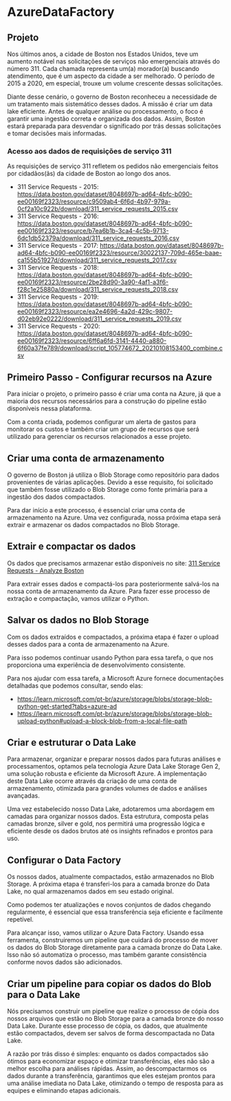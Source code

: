 # AzureDataFactory

## Projeto
Nos últimos anos, a cidade de Boston nos Estados Unidos, teve um aumento notável nas solicitações de serviços não emergenciais através do número 311. Cada chamada representa um(a) morador(a) buscando atendimento, que é um aspecto da cidade a ser melhorado. O período de 2015 a 2020, em especial, trouxe um volume crescente dessas solicitações.

Diante desse cenário, o governo de Boston reconheceu a necessidade de um tratamento mais sistemático desses dados. A missão é criar um data lake eficiente. Antes de qualquer análise ou processamento, o foco é garantir uma ingestão correta e organizada dos dados. Assim, Boston estará preparada para desvendar o significado por trás dessas solicitações e tomar decisões mais informadas.

### Acesso aos dados de requisições de serviço 311
As requisições de serviço 311 refletem os pedidos não emergenciais feitos por cidadãos(ãs) da cidade de Boston ao longo dos anos.

- 311 Service Requests - 2015: https://data.boston.gov/dataset/8048697b-ad64-4bfc-b090-ee00169f2323/resource/c9509ab4-6f6d-4b97-979a-0cf2a10c922b/download/311_service_requests_2015.csv
- 311 Service Requests - 2016: https://data.boston.gov/dataset/8048697b-ad64-4bfc-b090-ee00169f2323/resource/b7ea6b1b-3ca4-4c5b-9713-6dc1db52379a/download/311_service_requests_2016.csv
- 311 Service Requests - 2017: https://data.boston.gov/dataset/8048697b-ad64-4bfc-b090-ee00169f2323/resource/30022137-709d-465e-baae-ca155b51927d/download/311_service_requests_2017.csv
- 311 Service Requests - 2018: https://data.boston.gov/dataset/8048697b-ad64-4bfc-b090-ee00169f2323/resource/2be28d90-3a90-4af1-a3f6-f28c1e25880a/download/311_service_requests_2018.csv
- 311 Service Requests - 2019: https://data.boston.gov/dataset/8048697b-ad64-4bfc-b090-ee00169f2323/resource/ea2e4696-4a2d-429c-9807-d02eb92e0222/download/311_service_requests_2019.csv
- 311 Service Requests - 2020: https://data.boston.gov/dataset/8048697b-ad64-4bfc-b090-ee00169f2323/resource/6ff6a6fd-3141-4440-a880-6f60a37fe789/download/script_105774672_20210108153400_combine.csv

## Primeiro Passo - Configurar recursos na Azure
Para iniciar o projeto, o primeiro passo é criar uma conta na Azure, já que a maioria dos recursos necessários para a construção do pipeline estão disponíveis nessa plataforma.

Com a conta criada, podemos configurar um alerta de gastos para monitorar os custos e também criar um grupo de recursos que será utilizado para gerenciar os recursos relacionados a esse projeto.

## Criar uma conta de armazenamento
O governo de Boston já utiliza o Blob Storage como repositório para dados provenientes de várias aplicações. Devido a esse requisito, foi solicitado que também fosse utilizado o Blob Storage como fonte primária para a ingestão dos dados compactados.

Para dar início a este processo, é essencial criar uma conta de armazenamento na Azure. Uma vez configurada, nossa próxima etapa será extrair e armazenar os dados compactados no Blob Storage.

## Extrair e compactar os dados
Os dados que precisamos armazenar estão disponíveis no site: [311 Service Requests - Analyze Boston](https://data.boston.gov/dataset/311-service-requests)

Para extrair esses dados e compactá-los para posteriormente salvá-los na nossa conta de armazenamento da Azure. Para fazer esse processo de extração e compactação, vamos utilizar o Python.

## Salvar os dados no Blob Storage
Com os dados extraídos e compactados, a próxima etapa é fazer o upload desses dados para a conta de armazenamento na Azure.

Para isso podemos continuar usando Python para essa tarefa, o que nos proporciona uma experiência de desenvolvimento consistente.

Para nos ajudar com essa tarefa, a Microsoft Azure fornece documentações detalhadas que podemos consultar, sendo elas:
- https://learn.microsoft.com/pt-br/azure/storage/blobs/storage-blob-python-get-started?tabs=azure-ad
- https://learn.microsoft.com/pt-br/azure/storage/blobs/storage-blob-upload-python#upload-a-block-blob-from-a-local-file-path

## Criar e estruturar o Data Lake
Para armazenar, organizar e preparar nossos dados para futuras análises e processamentos, optamos pela tecnologia Azure Data Lake Storage Gen 2, uma solução robusta e eficiente da Microsoft Azure. A implementação deste Data Lake ocorre através da criação de uma conta de armazenamento, otimizada para grandes volumes de dados e análises avançadas.

Uma vez estabelecido nosso Data Lake, adotaremos uma abordagem em camadas para organizar nossos dados. Esta estrutura, composta pelas camadas bronze, silver e gold, nos permitirá uma progressão lógica e eficiente desde os dados brutos até os insights refinados e prontos para uso.

## Configurar o Data Factory
Os nossos dados, atualmente compactados, estão armazenados no Blob Storage. A próxima etapa é transferi-los para a camada bronze do Data Lake, no qual armazenamos dados em seu estado original.

Como podemos ter atualizações e novos conjuntos de dados chegando regularmente, é essencial que essa transferência seja eficiente e facilmente repetível.

Para alcançar isso, vamos utilizar o Azure Data Factory. Usando essa ferramenta, construiremos um pipeline que cuidará do processo de mover os dados do Blob Storage diretamente para a camada bronze do Data Lake. Isso não só automatiza o processo, mas também garante consistência conforme novos dados são adicionados.

## Criar um pipeline para copiar os dados do Blob para o Data Lake
Nós precisamos construir um pipeline que realize o processo de cópia dos nossos arquivos que estão no Blob Storage para a camada bronze do nosso Data Lake. Durante esse processo de cópia, os dados, que atualmente estão compactados, devem ser salvos de forma descompactada no Data Lake.

A razão por trás disso é simples: enquanto os dados compactados são ótimos para economizar espaço e otimizar transferências, eles não são a melhor escolha para análises rápidas. Assim, ao descompactarmos os dados durante a transferência, garantimos que eles estejam prontos para uma análise imediata no Data Lake, otimizando o tempo de resposta para as equipes e eliminando etapas adicionais.

